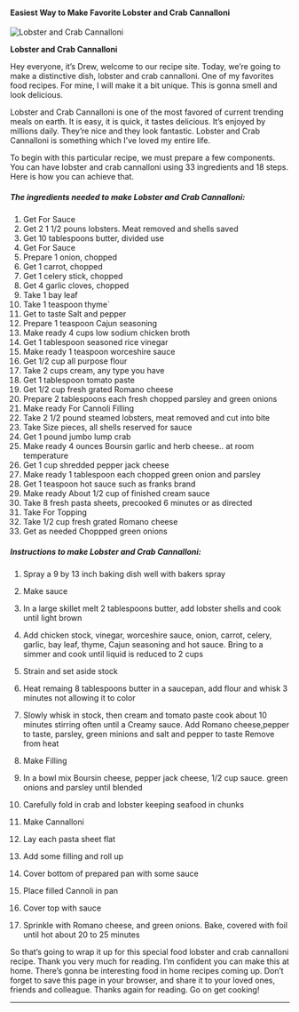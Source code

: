             

#### Easiest Way to Make Favorite Lobster and Crab Cannalloni

![Lobster and Crab Cannalloni](https://img-global.cpcdn.com/recipes/3001241537e1df91/751x532cq70/lobster-and-crab-cannalloni-recipe-main-photo.jpg)

**Lobster and Crab Cannalloni**

Hey everyone, it’s Drew, welcome to our recipe site. Today, we’re going to make a distinctive dish, lobster and crab cannalloni. One of my favorites food recipes. For mine, I will make it a bit unique. This is gonna smell and look delicious.

Lobster and Crab Cannalloni is one of the most favored of current trending meals on earth. It is easy, it is quick, it tastes delicious. It’s enjoyed by millions daily. They’re nice and they look fantastic. Lobster and Crab Cannalloni is something which I’ve loved my entire life.

To begin with this particular recipe, we must prepare a few components. You can have lobster and crab cannalloni using 33 ingredients and 18 steps. Here is how you can achieve that.

##### The ingredients needed to make Lobster and Crab Cannalloni:

1.  Get For Sauce
2.  Get 2 1 1/2 pouns lobsters. Meat removed and shells saved
3.  Get 10 tablespoons butter, divided use
4.  Get For Sauce
5.  Prepare 1 onion, chopped
6.  Get 1 carrot, chopped
7.  Get 1 celery stick, chopped
8.  Get 4 garlic cloves, chopped
9.  Take 1 bay leaf
10.  Take 1 teaspoon thyme\`
11.  Get to taste Salt and pepper
12.  Prepare 1 teaspoon Cajun seasoning
13.  Make ready 4 cups low sodium chicken broth
14.  Get 1 tablespoon seasoned rice vinegar
15.  Make ready 1 teaspoon worceshire sauce
16.  Get 1/2 cup all purpose flour
17.  Take 2 cups cream, any type you have
18.  Get 1 tablespoon tomato paste
19.  Get 1/2 cup fresh grated Romano cheese
20.  Prepare 2 tablespoons each fresh chopped parsley and green onions
21.  Make ready For Cannoli Filling
22.  Take 2 1/2 pound steamed lobsters, meat removed and cut into bite
23.  Take Size pieces, all shells reserved for sauce
24.  Get 1 pound jumbo lump crab
25.  Make ready 4 ounces Boursin garlic and herb cheese.. at room temperature
26.  Get 1 cup shredded pepper jack cheese
27.  Make ready 1 tablespoon each chopped green onion and parsley
28.  Get 1 teaspoon hot sauce such as franks brand
29.  Make ready About 1/2 cup of finished cream sauce
30.  Take 8 fresh pasta sheets, precooked 6 minutes or as directed
31.  Take For Topping
32.  Take 1/2 cup fresh grated Romano cheese
33.  Get as needed Choppped green onions

##### Instructions to make Lobster and Crab Cannalloni:

1.  Spray a 9 by 13 inch baking dish well with bakers spray
2.  Make sauce
3.  In a large skillet melt 2 tablespoons butter, add lobster shells and cook until light brown
4.  Add chicken stock, vinegar, worceshire sauce, onion, carrot, celery, garlic, bay leaf, thyme, Cajun seasoning and hot sauce. Bring to a simmer and cook until liquid is reduced to 2 cups
5.  Strain and set aside stock
6.  Heat remaing 8 tablespoons butter in a saucepan, add flour and whisk 3 minutes not allowing it to color
7.  Slowly whisk in stock, then cream and tomato paste cook about 10 minutes stirring often until a Creamy sauce. Add Romano cheese,pepper to taste, parsley, green minions and salt and pepper to taste Remove from heat
8.  Make Filling
9.  In a bowl mix Boursin cheese, pepper jack cheese, 1/2 cup sauce. green onions and parsley until blended
10.  Carefully fold in crab and lobster keeping seafood in chunks
11.  Make Cannalloni
12.  Lay each pasta sheet flat
13.  Add some filling and roll up

15.  Cover bottom of prepared pan with some sauce
16.  Place filled Cannoli in pan
17.  Cover top with sauce
18.  Sprinkle with Romano cheese, and green onions. Bake, covered with foil until hot about 20 to 25 minutes

So that’s going to wrap it up for this special food lobster and crab cannalloni recipe. Thank you very much for reading. I’m confident you can make this at home. There’s gonna be interesting food in home recipes coming up. Don’t forget to save this page in your browser, and share it to your loved ones, friends and colleague. Thanks again for reading. Go on get cooking!

* * *